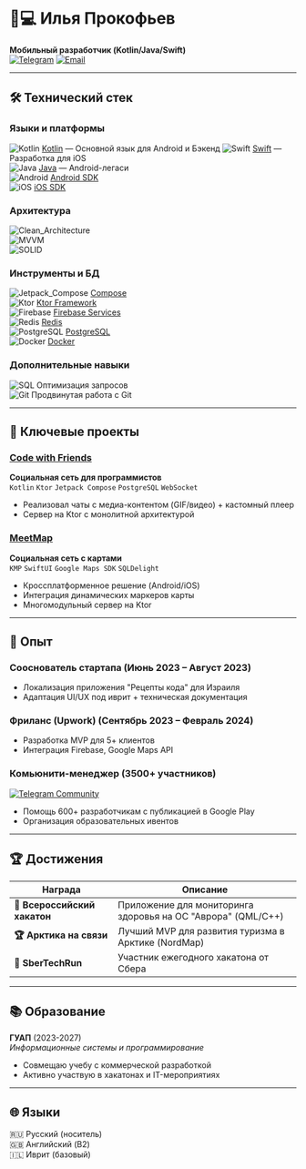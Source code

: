 # 👨💻 Илья Прокофьев 
**Мобильный разработчик (Kotlin/Java/Swift)**  
[![Telegram](https://img.shields.io/badge/Telegram-ilya_Prokofev-%232CA5E0?logo=telegram)](https://t.me/ilya_Prokofev)
[![Email](https://img.shields.io/badge/Email-ilaprokofev14@gmail.com-%23EA4335?logo=gmail)](mailto:ilaprokofev14@gmail.com)

---

## 🛠 Технический стек

### **Языки и платформы**
![Kotlin](https://img.shields.io/badge/Kotlin-%237F52FF?logo=kotlin&logoColor=white) [Kotlin](https://kotlinlang.org/) — Основной язык для Android и Бэкенд
![Swift](https://img.shields.io/badge/Swift-%23FA7343?logo=swift&logoColor=white) [Swift](https://www.swift.org/) — Разработка для iOS  
![Java](https://img.shields.io/badge/Java-%23ED8B00?logo=openjdk&logoColor=white) [Java](https://www.java.com/) —  Android-легаси  
![Android](https://img.shields.io/badge/Android-%233DDC84?logo=android&logoColor=black) [Android SDK](https://developer.android.com/)  
![iOS](https://img.shields.io/badge/iOS-%23000000?logo=apple) [iOS SDK](https://developer.apple.com/ios/)

### **Архитектура**
![Clean_Architecture](https://img.shields.io/badge/Clean_Architecture-%2340C4FF?logo=archlinux)  
![MVVM](https://img.shields.io/badge/MVVM-%23575757?logo=model-view-viewmodel)  
![SOLID](https://img.shields.io/badge/SOLID-%230C4B33?logo=solid)

### **Инструменты и БД**
![Jetpack_Compose](https://img.shields.io/badge/Jetpack_Compose-%234285F4?logo=jetpack-compose) [Compose](https://developer.android.com/jetpack/compose)  
![Ktor](https://img.shields.io/badge/Ktor-%23000000?logo=ktor) [Ktor Framework](https://ktor.io/)  
![Firebase](https://img.shields.io/badge/Firebase-%23FFCA28?logo=firebase) [Firebase Services](https://firebase.google.com/)  
![Redis](https://img.shields.io/badge/Redis-%23DC382D?logo=redis) [Redis](https://redis.io/)  
![PostgreSQL](https://img.shields.io/badge/PostgreSQL-%23316192?logo=postgresql) [PostgreSQL](https://www.postgresql.org/)  
![Docker](https://img.shields.io/badge/Docker-%232496ED?logo=docker) [Docker](https://www.docker.com/)

### **Дополнительные навыки**
![SQL](https://img.shields.io/badge/SQL-%23F29111?logo=postgresql) Оптимизация запросов  
![Git](https://img.shields.io/badge/Git-%23F05032?logo=git) Продвинутая работа с Git  


---


## 🚀 Ключевые проекты

### [Code with Friends](https://github.com/ILYAPROKOFEV101/Code-with-Friends) 
**Социальная сеть для программистов**  
`Kotlin` `Ktor` `Jetpack Compose` `PostgreSQL` `WebSocket`
- Реализовал чаты с медиа-контентом (GIF/видео) + кастомный плеер
- Сервер на Ktor с монолитной архитектурой

### [MeetMap](https://github.com/ILYAPROKOFEV101/MeetMapKMP) 
**Социальная сеть с картами**  
`KMP` `SwiftUI` `Google Maps SDK` `SQLDelight`
- Кроссплатформенное решение (Android/iOS)
- Интеграция динамических маркеров карты
- Многомодульный сервер на Ktor

---

## 💼 Опыт

### **Сооснователь стартапа** (Июнь 2023 – Август 2023)
- Локализация приложения "Рецепты кода" для Израиля
- Адаптация UI/UX под иврит + техническая документация

### **Фриланс (Upwork)** (Сентябрь 2023 – Февраль 2024)
- Разработка MVP для 5+ клиентов
- Интеграция Firebase, Google Maps API

### **Комьюнити-менеджер** (3500+ участников)
[![Telegram Community](https://img.shields.io/badge/Сообщество-Тестировщики_Google_Play-%232CA5E0)](https://t.me/testimgoogleplay)
- Помощь 600+ разработчикам с публикацией в Google Play
- Организация образовательных ивентов

---

## 🏆 Достижения
| Награда | Описание |
|---------|----------|
| **🥇 Всероссийский хакатон** | Приложение для мониторинга здоровья на ОС "Аврора" (QML/C++) |
| **🏆 Арктика на связи** | Лучший MVP для развития туризма в Арктике (NordMap) |
| **🚀 SberTechRun** | Участник ежегодного хакатона от Сбера |

---

## 📚 Образование
**ГУАП** (2023-2027)  
*Информационные системы и программирование*  
- Совмещаю учебу с коммерческой разработкой
- Активно участвую в хакатонах и IT-мероприятиях

---

## 🌐 Языки
🇷🇺 Русский (носитель)  
🇬🇧 Английский (B2)  
🇮🇱 Иврит (базовый)
